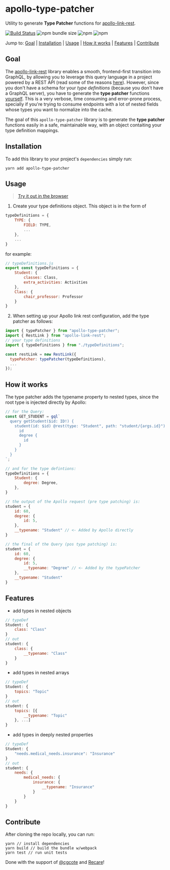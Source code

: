 # apollo-type-patcher
Utility to generate **Type Patcher** functions for [apollo-link-rest](https://github.com/apollographql/apollo-link-rest).

[![Build Status](https://dev.azure.com/miguelgopereira/apollo-type-patcher/_apis/build/status/mpgon.apollo-type-patcher?branchName=master)](https://dev.azure.com/miguelgopereira/apollo-type-patcher/_build/latest?definitionId=2&branchName=master)
![npm bundle size](https://img.shields.io/bundlephobia/min/apollo-type-patcher.svg)
![npm](https://img.shields.io/npm/v/apollo-type-patcher.svg?label=latest)
![npm](https://img.shields.io/npm/dt/apollo-type-patcher.svg)

Jump to: [Goal](#goal) | [Installation](#installation) | [Usage](#usage) | [How it works](#how-it-works) | [Features](#features) | [Contribute](#contribute)

## Goal
The [apollo-link-rest](https://github.com/apollographql/apollo-link-rest) library enables a smooth, frontend-first transition into GraphQL, by allowing you to leverage this query language in a project powered by a REST API (read some of the reasons [here](https://www.apollographql.com/docs/link/links/rest.html)).
However, since you don't have a schema for your _type definitions_ (because you don't have a GraphQL server), you have to generate the **type patcher** functions [yourself](https://www.apollographql.com/docs/link/links/rest.html#options.typePatcher). This is a very verbose, time consuming and error-prone process, specially if you're trying to consume endpoints with a lot of nested fields whose types you want to normalize into the cache. 

The goal of this `apollo-type-patcher` library is to generate the **type patcher** functions easily in a safe, maintainable way, with an object contaiting your type definition mappings.


## Installation
To add this library to your project's `dependencies` simply run:
```
yarn add apollo-type-patcher
```

## Usage
> [Try it out in the browser](https://codesandbox.io/s/jll0xolo49?fontsize=14)

1. Create your type definitions object. This object is in the form of
```javascript
typeDefinitions = {
    TYPE: {
        FIELD: TYPE,
        ...
    },
    ...
}
```
for example:
```javascript
// typeDefinitions.js
export const typeDefinitions = {
    Student: {
        classes: Class,
        extra_activities: Activities
    },
    Class: {
        chair_professor: Professor
    }
}
```
2. When setting up your Apollo link rest configuration, add the type patcher as follows:
```jsx
import { typePatcher } from "apollo-type-patcher";
import { RestLink } from "apollo-link-rest";
// your type definitions
import { typeDefinitions } from "./typeDefinitions";

const restLink = new RestLink({
  typePatcher: typePatcher(typeDefinitions),
  ...
});
```

## How it works
The type patcher adds the typename property to nested types, since the root type is injected directly by Apollo:
```jsx
// for the Query:
const GET_STUDENT = gql`
  query getStudent($id: ID!) {
    student(id: $id) @rest(type: "Student", path: "student/{args.id}") {
      id
      degree {
        id
      }
    }
  }
`;

// and for the type defintions:
typeDefinitions = {
    Student: {
        degree: Degree,
    },
}

// the output of the Apollo request (pre type patching) is:
student = {
    id: 60,
    degree: {
        id: 5,
    },
    __typename: "Student" // <- Added by Apollo directly
}

// the final of the Query (pos type patching) is:
student = {
    id: 60,
    degree: {
        id: 5,
        __typename: "Degree" // <- Added by the typePatcher
    },
    __typename: "Student"
}
```

## Features
- add types in nested objects
```javascript
// typeDef
Student: {
    class: "Class"
}
// out
student: {
    class: {
        __typename: "Class"
    }
}
```
- add types in nested arrays
```javascript
// typeDef
Student: {
    topics: "Topic"
}
// out
student: {
    topics: [{
        __typename: "Topic"
    }, ...]
}
```
- add types in deeply nested properties
```javascript
// typeDef
Student: {
    "needs.medical_needs.insurance": "Insurance"
}
// out
student: {
    needs: {
        medical_needs: {
            insurance: {
                __typename: "Insurance"
            }
        }
    }
}
```

## Contribute
After cloning the repo locally, you can run:
```node
yarn // install dependencies
yarn build // build the bundle w/webpack
yarn test // run unit tests
```
Done with the support of [@cgcote](https://github.com/cgcote) and [Recare](https://github.com/veyo-care)!
